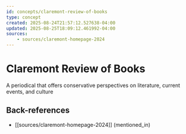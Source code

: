 ```yaml
---
id: concepts/claremont-review-of-books
type: concept
created: 2025-08-24T21:57:12.527638-04:00
updated: 2025-08-25T18:09:12.461992-04:00
sources:
    - sources/claremont-homepage-2024
---
```


# Claremont Review of Books

A periodical that offers conservative perspectives on literature, current events, and culture

## Back-references
<!-- Auto-maintained by the system -->
- [[sources/claremont-homepage-2024]] (mentioned_in)

